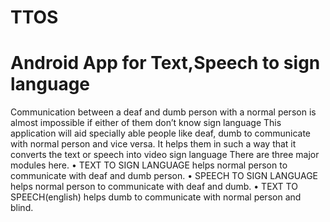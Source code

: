 # TTOS
# Android App for Text,Speech to sign language
  Communication between a deaf and dumb person with a normal person is almost impossible if either of them don’t know sign language
  This application will aid specially able people like deaf, dumb  to communicate with normal person and vice versa. 
  It helps them in such a way that it converts the text or speech  into video sign language 
  There are three major modules here.
  •	TEXT TO SIGN LANGUAGE
      helps normal person to communicate with deaf and dumb person.
  •	SPEECH TO SIGN LANGUAGE
       helps normal person to communicate with deaf and dumb.
  •	TEXT TO SPEECH(english)
       helps dumb to communicate with normal person and blind.


